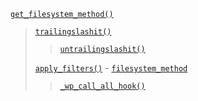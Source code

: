 <p><code><a href="https://developer.wordpress.org/reference/functions/get_filesystem_method/">get_filesystem_method()</a></code></p>

<blockquote>

 [`trailingslashit()`](https://developer.wordpress.org/reference/functions/trailingslashit/)
 
> [`untrailingslashit()`](https://developer.wordpress.org/reference/functions/untrailingslashit/)
 
 [`apply_filters()`](https://developer.wordpress.org/reference/functions/apply_filters/) - [`filesystem_method`](https://developer.wordpress.org/reference/hooks/filesystem_method)
 
> [`_wp_call_all_hook()`](https://developer.wordpress.org/reference/functions/_wp_call_all_hook/)

</blockquote>